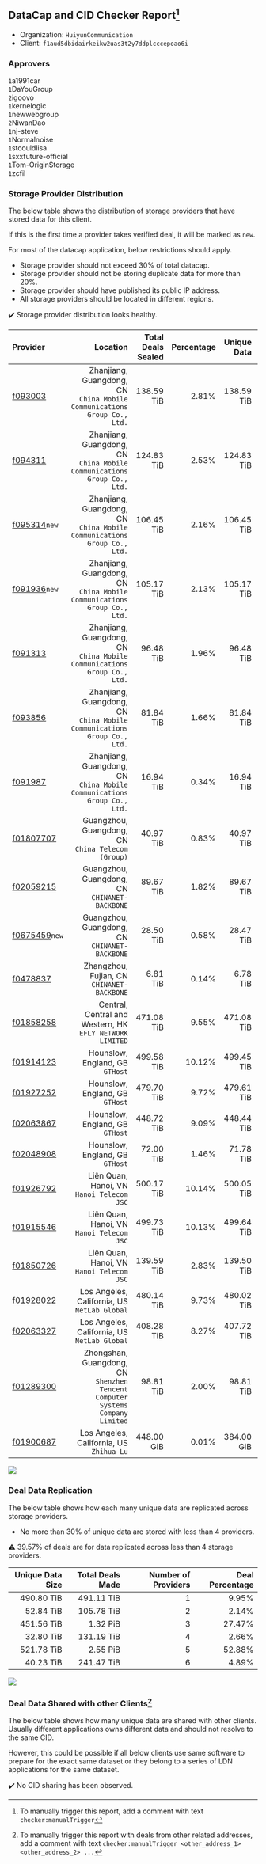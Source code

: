 ## DataCap and CID Checker Report[^1]
 - Organization: `HuiyunCommunication`
 - Client: `f1aud5dbidairkeikw2uas3t2y7ddplcccepoao6i`
### Approvers
`1`a1991car<br/>`1`DaYouGroup<br/>`2`igoovo<br/>`1`kernelogic<br/>`1`newwebgroup<br/>`2`NiwanDao<br/>`1`nj-steve<br/>`1`Normalnoise<br/>`1`stcouldlisa<br/>`1`sxxfuture-official<br/>`1`Tom-OriginStorage<br/>`1`zcfil

### Storage Provider Distribution
The below table shows the distribution of storage providers that have stored data for this client.

If this is the first time a provider takes verified deal, it will be marked as `new`.

For most of the datacap application, below restrictions should apply.
 - Storage provider should not exceed 30% of total datacap.
 - Storage provider should not be storing duplicate data for more than 20%.
 - Storage provider should have published its public IP address.
 - All storage providers should be located in different regions.

✔️ Storage provider distribution looks healthy.

| Provider                                                  |                                                                         Location | Total Deals Sealed | Percentage | Unique Data | Duplicate Deals |
| :-------------------------------------------------------- | -------------------------------------------------------------------------------: | -----------------: | ---------: | ----------: | --------------: |
| [f093003](https://filfox.info/en/address/f093003)         |       Zhanjiang, Guangdong, CN<br/>`China Mobile Communications Group Co., Ltd.` |         138.59 TiB |      2.81% |  138.59 TiB |           0.00% |
| [f094311](https://filfox.info/en/address/f094311)         |       Zhanjiang, Guangdong, CN<br/>`China Mobile Communications Group Co., Ltd.` |         124.83 TiB |      2.53% |  124.83 TiB |           0.00% |
| [f095314](https://filfox.info/en/address/f095314)`new`    |       Zhanjiang, Guangdong, CN<br/>`China Mobile Communications Group Co., Ltd.` |         106.45 TiB |      2.16% |  106.45 TiB |           0.00% |
| [f091936](https://filfox.info/en/address/f091936)`new`    |       Zhanjiang, Guangdong, CN<br/>`China Mobile Communications Group Co., Ltd.` |         105.17 TiB |      2.13% |  105.17 TiB |           0.00% |
| [f091313](https://filfox.info/en/address/f091313)         |       Zhanjiang, Guangdong, CN<br/>`China Mobile Communications Group Co., Ltd.` |          96.48 TiB |      1.96% |   96.48 TiB |           0.00% |
| [f093856](https://filfox.info/en/address/f093856)         |       Zhanjiang, Guangdong, CN<br/>`China Mobile Communications Group Co., Ltd.` |          81.84 TiB |      1.66% |   81.84 TiB |           0.00% |
| [f091987](https://filfox.info/en/address/f091987)         |       Zhanjiang, Guangdong, CN<br/>`China Mobile Communications Group Co., Ltd.` |          16.94 TiB |      0.34% |   16.94 TiB |           0.00% |
| [f01807707](https://filfox.info/en/address/f01807707)     |                             Guangzhou, Guangdong, CN<br/>`China Telecom (Group)` |          40.97 TiB |      0.83% |   40.97 TiB |           0.00% |
| [f02059215](https://filfox.info/en/address/f02059215)     |                                 Guangzhou, Guangdong, CN<br/>`CHINANET-BACKBONE` |          89.67 TiB |      1.82% |   89.67 TiB |           0.00% |
| [f0675459](https://filfox.info/en/address/f0675459)`new`  |                                 Guangzhou, Guangdong, CN<br/>`CHINANET-BACKBONE` |          28.50 TiB |      0.58% |   28.47 TiB |           0.11% |
| [f0478837](https://filfox.info/en/address/f0478837)       |                                    Zhangzhou, Fujian, CN<br/>`CHINANET-BACKBONE` |           6.81 TiB |      0.14% |    6.78 TiB |           0.46% |
| [f01858258](https://filfox.info/en/address/f01858258)     |                      Central, Central and Western, HK<br/>`EFLY NETWORK LIMITED` |         471.08 TiB |      9.55% |  471.08 TiB |           0.00% |
| [f01914123](https://filfox.info/en/address/f01914123)     |                                               Hounslow, England, GB<br/>`GTHost` |         499.58 TiB |     10.12% |  499.45 TiB |           0.03% |
| [f01927252](https://filfox.info/en/address/f01927252)     |                                               Hounslow, England, GB<br/>`GTHost` |         479.70 TiB |      9.72% |  479.61 TiB |           0.02% |
| [f02063867](https://filfox.info/en/address/f02063867)     |                                               Hounslow, England, GB<br/>`GTHost` |         448.72 TiB |      9.09% |  448.44 TiB |           0.06% |
| [f02048908](https://filfox.info/en/address/f02048908)     |                                               Hounslow, England, GB<br/>`GTHost` |          72.00 TiB |      1.46% |   71.78 TiB |           0.30% |
| [f01926792](https://filfox.info/en/address/f01926792)     |                                     Liên Quan, Hanoi, VN<br/>`Hanoi Telecom JSC` |         500.17 TiB |     10.14% |  500.05 TiB |           0.02% |
| [f01915546](https://filfox.info/en/address/f01915546)     |                                     Liên Quan, Hanoi, VN<br/>`Hanoi Telecom JSC` |         499.73 TiB |     10.13% |  499.64 TiB |           0.02% |
| [f01850726](https://filfox.info/en/address/f01850726)     |                                     Liên Quan, Hanoi, VN<br/>`Hanoi Telecom JSC` |         139.59 TiB |      2.83% |  139.50 TiB |           0.07% |
| [f01928022](https://filfox.info/en/address/f01928022)     |                                  Los Angeles, California, US<br/>`NetLab Global` |         480.14 TiB |      9.73% |  480.02 TiB |           0.03% |
| [f02063327](https://filfox.info/en/address/f02063327)     |                                  Los Angeles, California, US<br/>`NetLab Global` |         408.28 TiB |      8.27% |  407.72 TiB |           0.14% |
| [f01289300](https://filfox.info/en/address/f01289300)     | Zhongshan, Guangdong, CN<br/>`Shenzhen Tencent Computer Systems Company Limited` |          98.81 TiB |      2.00% |   98.81 TiB |           0.00% |
| [f01900687](https://filfox.info/en/address/f01900687)     |                                      Los Angeles, California, US<br/>`Zhihua Lu` |         448.00 GiB |      0.01% |  384.00 GiB |          14.29% |

<img src="https://raw.githubusercontent.com/data-preservation-programs/filplus-checker-assets/main/filecoin-project/filecoin-plus-large-datasets/issues/1457/1686582966962.png"/>

### Deal Data Replication
The below table shows how each many unique data are replicated across storage providers.

- No more than 30% of unique data are stored with less than 4 providers.

⚠️ 39.57% of deals are for data replicated across less than 4 storage providers.

| Unique Data Size | Total Deals Made | Number of Providers | Deal Percentage |
| ---------------: | ---------------: | ------------------: | --------------: |
|       490.80 TiB |       491.11 TiB |                   1 |           9.95% |
|        52.84 TiB |       105.78 TiB |                   2 |           2.14% |
|       451.56 TiB |         1.32 PiB |                   3 |          27.47% |
|        32.80 TiB |       131.19 TiB |                   4 |           2.66% |
|       521.78 TiB |         2.55 PiB |                   5 |          52.88% |
|        40.23 TiB |       241.47 TiB |                   6 |           4.89% |

<img src="https://raw.githubusercontent.com/data-preservation-programs/filplus-checker-assets/main/filecoin-project/filecoin-plus-large-datasets/issues/1457/1686582967657.png"/>

### Deal Data Shared with other Clients[^3]
The below table shows how many unique data are shared with other clients.
Usually different applications owns different data and should not resolve to the same CID.

However, this could be possible if all below clients use same software to prepare for the exact same dataset or they belong to a series of LDN applications for the same dataset.

✔️ No CID sharing has been observed.

[^1]: To manually trigger this report, add a comment with text `checker:manualTrigger`

[^2]: Deals from those addresses are combined into this report as they are specified with `checker:manualTrigger`

[^3]: To manually trigger this report with deals from other related addresses, add a comment with text `checker:manualTrigger <other_address_1> <other_address_2> ...`
